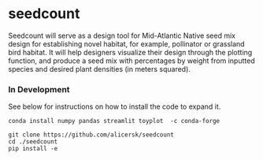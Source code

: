 # seedcount
Seedcount will serve as a design tool for Mid-Atlantic Native seed mix design for establishing novel habitat, for example, pollinator or grassland bird habitat. It will help designers visualize their design through the plotting function, and produce a seed mix with percentages by weight from inputted species and desired plant densities (in meters squared).
### In Development

See below for instructions on how to install the code to expand it.

```
conda install numpy pandas streamlit toyplot  -c conda-forge 

git clone https://github.com/alicersk/seedcount
cd ./seedcount
pip install -e 
```
